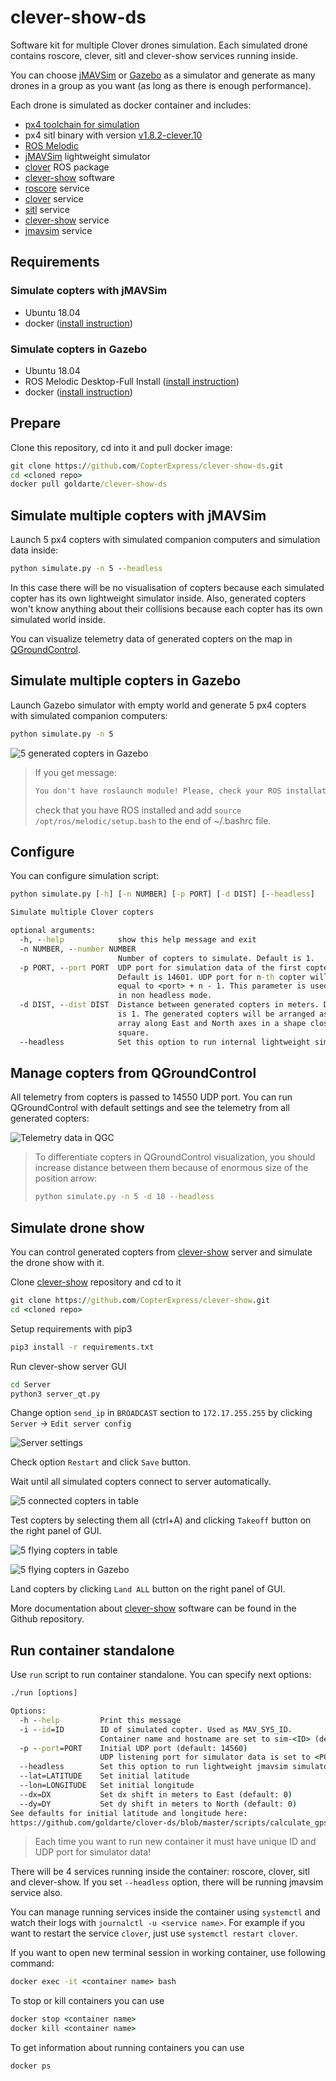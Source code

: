 # clever-show-ds

Software kit for multiple Clover drones simulation. Each simulated drone contains roscore, clever, sitl and clever-show services running inside.

You can choose [jMAVSim](https://dev.px4.io/v1.8.2/en/simulation/jmavsim.html) or [Gazebo](https://dev.px4.io/v1.8.2/en/simulation/gazebo.html) as a simulator and generate as many drones in a group as you want (as long as there is enough performance).

Each drone is simulated as docker container and includes:

* [px4 toolchain for simulation](https://dev.px4.io/v1.9.0/en/setup/dev_env.html)
* px4 sitl binary with version [v1.8.2-clever.10](https://github.com/CopterExpress/Firmware/releases/tag/v1.8.2-clever.10)
* [ROS Melodic](http://wiki.ros.org/melodic)
* [jMAVSim](https://github.com/PX4/jMAVSim) lightweight simulator
* [clover](https://github.com/CopterExpress/clever) ROS package
* [clever-show](https://github.com/CopterExpress/clever-show) software
* [roscore](https://github.com/goldarte/clover-ds/tree/master/services/roscore.service) service
* [clover](https://github.com/goldarte/clover-ds/tree/master/services/clover.service) service
* [sitl](https://github.com/goldarte/clover-ds/tree/master/services/sitl.service) service
* [clever-show](services/clever-show.service) service
* [jmavsim](https://github.com/goldarte/clover-ds/tree/master/services/jmavsim.service) service

## Requirements

### Simulate copters with jMAVSim

* Ubuntu 18.04
* docker ([install instruction](https://docs.docker.com/get-docker/))

### Simulate copters in Gazebo

* Ubuntu 18.04
* ROS Melodic Desktop-Full Install ([install instruction](http://wiki.ros.org/melodic/Installation/Ubuntu))
* docker ([install instruction](https://docs.docker.com/get-docker/))

## Prepare

Clone this repository, cd into it and pull docker image:

```cmd
git clone https://github.com/CopterExpress/clever-show-ds.git
cd <cloned repo>
docker pull goldarte/clever-show-ds
```

## Simulate multiple copters with jMAVSim

Launch 5 px4 copters with simulated companion computers and simulation data inside:

```cmd
python simulate.py -n 5 --headless
```

In this case there will be no visualisation of copters because each simulated copter has its own lightweight simulator inside. Also, generated copters won't know anything about their collisions because each copter has its own simulated world inside.

You can visualize telemetry data of generated copters on the map in [QGroundControl](#manage-copters-from-qgroundcontrol).

## Simulate multiple copters in Gazebo

Launch Gazebo simulator with empty world and generate 5 px4 copters with simulated companion computers:

```cmd
python simulate.py -n 5
```

![5 generated copters in Gazebo](docs/assets/copters-landed.png)

> If you get message:
>
> ```cmd
> You don't have roslaunch module! Please, check your ROS installation.
> ```
>
> check that you have ROS installed and add `source /opt/ros/melodic/setup.bash` to the end of ~/.bashrc file.

## Configure

You can configure simulation script:

```cmd
python simulate.py [-h] [-n NUMBER] [-p PORT] [-d DIST] [--headless]

Simulate multiple Clover copters

optional arguments:
  -h, --help            show this help message and exit
  -n NUMBER, --number NUMBER
                        Number of copters to simulate. Default is 1.
  -p PORT, --port PORT  UDP port for simulation data of the first copter.
                        Default is 14601. UDP port for n-th copter will be
                        equal to <port> + n - 1. This parameter is used only
                        in non headless mode.
  -d DIST, --dist DIST  Distance between generated copters in meters. Default
                        is 1. The generated copters will be arranged as a 2D
                        array along East and North axes in a shape close to
                        square.
  --headless            Set this option to run internal lightweight simulation.
```

## Manage copters from QGroundControl

All telemetry from copters is passed to 14550 UDP port. You can run QGroundControl with default settings and see the telemetry from all generated copters:

![Telemetry data in QGC](docs/assets/copters-qgc.png)

> To differentiate copters in QGroundControl visualization, you should increase distance between them because of enormous size of the position arrow:
>
> ```cmd
> python simulate.py -n 5 -d 10 --headless
> ```

## Simulate drone show

You can control generated copters from [clever-show](https://github.com/CopterExpress/clever-show) server and simulate the drone show with it.

Clone [clever-show](https://github.com/CopterExpress/clever-show) repository and cd to it

```cmd
git clone https://github.com/CopterExpress/clever-show.git
cd <cloned repo>
```

Setup requirements with pip3

```cmd
pip3 install -r requirements.txt
```

Run clever-show server GUI

```cmd
cd Server
python3 server_qt.py
```

Change option `send_ip` in `BROADCAST` section to `172.17.255.255` by clicking `Server` -> `Edit server config`

![Server settings](docs/assets/server-settings.png)

Check option `Restart` and click `Save` button.

Wait until all simulated copters connect to server automatically.

![5 connected copters in table](docs/assets/copters-landed-table.png)

Test copters by selecting them all (ctrl+A) and clicking `Takeoff` button on the right panel of GUI.

![5 flying copters in table](docs/assets/copters-takeoff-table.png)

![5 flying copters in Gazebo](docs/assets/copters-takeoff.png)

Land copters by clicking `Land ALL` button on the right panel of GUI.

More documentation about [clever-show](https://github.com/CopterExpress/clever-show#documentation) software can be found in the Github repository.

## Run container standalone

Use `run` script to run container standalone. You can specify next options:

```cmd
./run [options]

Options:
  -h --help         Print this message
  -i --id=ID        ID of simulated copter. Used as MAV_SYS_ID.
                    Container name and hostname are set to sim-<ID> (default: 1)
  -p --port=PORT    Initial UDP port (default: 14560)
                    UDP listening port for simulator data is set to <PORT>+<ID>
  --headless        Set this option to run lightweight jmavsim simulator directly in container
  --lat=LATITUDE    Set initial latitude
  --lon=LONGITUDE   Set initial longitude
  --dx=DX           Set dx shift in meters to East (default: 0)
  --dy=DY           Set dy shift in meters to North (default: 0)
See defaults for initial latitude and longitude here:
https://github.com/goldarte/clover-ds/blob/master/scripts/calculate_gps.py#L7

```

> Each time you want to run new container it must have unique ID and UDP port for simulator data!

There will be 4 services running inside the container: roscore, clover, sitl and clever-show. If you set `--headless` option, there will be running jmavsim service also.

You can manage running services inside the container using `systemctl` and watch their logs with `journalctl -u <service name>`. For example if you want to restart the service `clover`, just use `systemctl restart clover`.

If you want to open new terminal session in working container, use following command:

```cmd
docker exec -it <container name> bash
```

To stop or kill containers you can use

```cmd
docker stop <container name>
docker kill <container name>
```

To get information about running containers you can use

```cmd
docker ps
```
